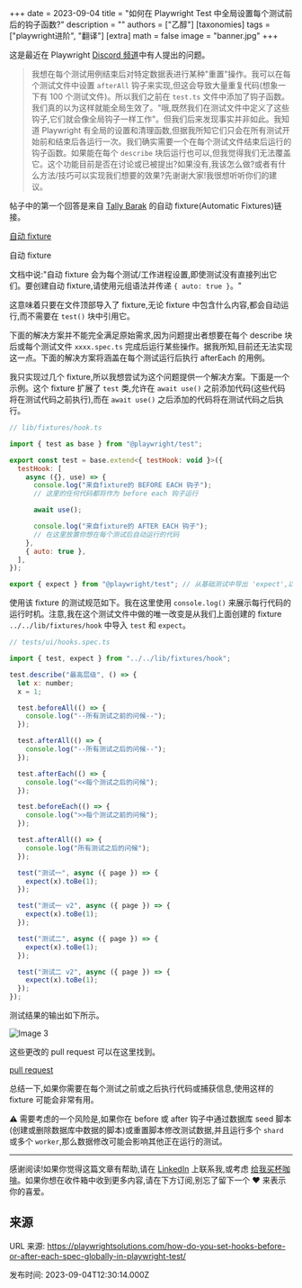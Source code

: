 +++
date = 2023-09-04
title = "如何在 Playwright Test 中全局设置每个测试前后的钩子函数?"
description = ""
authors = ["乙醇"]
[taxonomies]
tags = ["playwright进阶", "翻译"]
[extra]
math = false
image = "banner.jpg"
+++

这是最近在 Playwright [Discord 频道](https://discord.com/channels/807756831384403968/1139590010111266816/1139590010111266816)中有人提出的问题。

> 我想在每个测试用例结束后对特定数据表进行某种"重置"操作。我可以在每个测试文件中设置 `afterAll` 钩子来实现,但这会导致大量重复代码(想象一下有 100 个测试文件)。所以我们之前在 `test.ts` 文件中添加了钩子函数。我们真的以为这样就能全局生效了。"哦,既然我们在测试文件中定义了这些钩子,它们就会像全局钩子一样工作"。但我们后来发现事实并非如此。我知道 Playwright 有全局的设置和清理函数,但据我所知它们只会在所有测试开始前和结束后各运行一次。我们确实需要一个在每个测试文件结束后运行的钩子函数。如果能在每个 `describe` 块后运行也可以,但我觉得我们无法覆盖它。这个功能目前是否在讨论或已被提出?如果没有,我该怎么做?或者有什么方法/技巧可以实现我们想要的效果?先谢谢大家!我很想听听你们的建议。

帖子中的第一个回答是来自 [Tally Barak](https://www.linkedin.com/in/tallybarak/) 的自动 fixture(Automatic Fixtures)链接。

[自动 fixture](https://playwright.dev/docs/test-fixtures#automatic-fixtures)

自动 fixture

文档中说:"自动 fixture 会为每个测试/工作进程设置,即使测试没有直接列出它们。要创建自动 fixture,请使用元组语法并传递 `{ auto: true }`。"

这意味着只要在文件顶部导入了 fixture,无论 fixture 中包含什么内容,都会自动运行,而不需要在 `test()` 块中引用它。

下面的解决方案并不能完全满足原始需求,因为问题提出者想要在每个 describe 块后或每个测试文件 `xxxx.spec.ts` 完成后运行某些操作。据我所知,目前还无法实现这一点。下面的解决方案将涵盖在每个测试运行后执行 afterEach 的用例。

我只实现过几个 fixture,所以我想尝试为这个问题提供一个解决方案。下面是一个示例。这个 fixture 扩展了 `test` 类,允许在 `await use()` 之前添加代码(这些代码将在测试代码之前执行),而在 `await use()` 之后添加的代码将在测试代码之后执行。

```javascript
// lib/fixtures/hook.ts

import { test as base } from "@playwright/test";

export const test = base.extend<{ testHook: void }>({
  testHook: [
    async ({}, use) => {
      console.log("来自fixture的 BEFORE EACH 钩子");
      // 这里的任何代码都将作为 before each 钩子运行

      await use();

      console.log("来自fixture的 AFTER EACH 钩子");
      // 在这里放置你想在每个测试后自动运行的代码
    },
    { auto: true },
  ],
});

export { expect } from "@playwright/test"; // 从基础测试中导出 'expect',以便在 spec.ts 文件中使用
```

使用该 fixture 的测试规范如下。我在这里使用 `console.log()` 来展示每行代码的运行时机。注意,我在这个测试文件中做的唯一改变是从我们上面创建的 fixture `../../lib/fixtures/hook` 中导入 `test` 和 `expect`。

```javascript
// tests/ui/hooks.spec.ts

import { test, expect } from "../../lib/fixtures/hook";

test.describe("最高层级", () => {
  let x: number;
  x = 1;

  test.beforeAll(() => {
    console.log("--所有测试之前的问候--");
  });

  test.afterAll(() => {
    console.log("--所有测试之后的问候--");
  });

  test.afterEach(() => {
    console.log("<<每个测试之后的问候");
  });

  test.beforeEach(() => {
    console.log(">>每个测试之前的问候");
  });

  test.afterAll(() => {
    console.log("所有测试之后的问候");
  });

  test("测试一", async ({ page }) => {
    expect(x).toBe(1);
  });

  test("测试一 v2", async ({ page }) => {
    expect(x).toBe(1);
  });

  test("测试二", async ({ page }) => {
    expect(x).toBe(1);
  });

  test("测试二 v2", async ({ page }) => {
    expect(x).toBe(1);
  });
});
```

测试结果的输出如下所示。

![Image 3](https://playwrightsolutions.com/content/images/2023/08/image-24.png)

这些更改的 pull request 可以在这里找到。

[pull request](https://github.com/BMayhew/playwright-demo/pull/29)

总结一下,如果你需要在每个测试之前或之后执行代码或捕获信息,使用这样的 fixture 可能会非常有用。

⚠️ 需要考虑的一个风险是,如果你在 before 或 after 钩子中通过数据库 seed 脚本(创建或删除数据库中数据的脚本)或重置脚本修改测试数据,并且运行多个 `shard` 或多个 `worker`,那么数据修改可能会影响其他正在运行的测试。

---

感谢阅读!如果你觉得这篇文章有帮助,请在 [LinkedIn](https://www.linkedin.com/mynetwork/discovery-see-all/?usecase=PEOPLE_FOLLOWS&followMember=butchmayhew) 上联系我,或考虑 [给我买杯咖啡](https://ko-fi.com/butchmayhew)。如果你想在收件箱中收到更多内容,请在下方订阅,别忘了留下一个 ❤️ 来表示你的喜爱。

## 来源

URL 来源: https://playwrightsolutions.com/how-do-you-set-hooks-before-or-after-each-spec-globally-in-playwright-test/

发布时间: 2023-09-04T12:30:14.000Z
